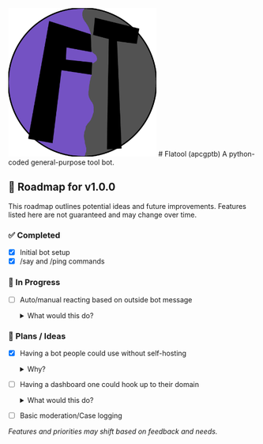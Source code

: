 <img src="flatool-logo.png" alt="Alt Text" width="300">
# Flatool (apcgptb)
A python-coded general-purpose tool bot.

## 🚀 Roadmap for v1.0.0

This roadmap outlines potential ideas and future improvements. Features listed here are not guaranteed and may change over time.  

### ✅ Completed  
- [x] Initial bot setup  
- [x] /say and /ping commands  

### 🔄 In Progress  
- [ ] Auto/manual reacting based on outside bot message  

  <details>
    <summary>What would this do?</summary>
    This would be for replying to bots like Appy or any other bot. It would add reactions based on what a bot says (customizable trigger words) or manually with a command.  

    The reactions would be also customizable, this would be useful for having mini "old school polls" on bot messages.  

    Use cases would likely be varied but for one of the aforementioned Appy, which is a mod application bot, it would allow you to auto-start polls on applications, which Appy doesn't do by default.
  </details>  

### 📝 Plans / Ideas  
- [x] Having a bot people could use without self-hosting  

  <details>
    <summary>Why?</summary>
    Not everyone is the best at doing things with Discord bots. Despite the purpose of just small tools, a central Discord bot could be nice.  

    Again, as the section says, this is just an idea.
    
    Update 3/25/25
    I now have the ability to host the bot on a server that is reliable, i also have the bot made, its just not able to be used by the general public until version 1.0 has released. Hurray!
  </details>  

- [ ] Having a dashboard one could hook up to their domain  

  <details>
    <summary>What would this do?</summary>
    This would just be for easier setup of permissions.  

    If I end up making a central bot, then I will make a public access one, but for self-hosting, I would like to somehow have an injectable dashboard for someone's domain.  

    I don't know exactly what I'm talking about, but you get the gist.  

    Some other cool ideas for this: If this does happen, I would like to have some type of terminal in the dash that lets you send bot commands that will affect things in the server.  

    This would be like your "console." Any actions done in said console would have a logging area in the dash and in the server.
  </details>  

- [ ] Basic moderation/Case logging  

_Features and priorities may shift based on feedback and needs._  
